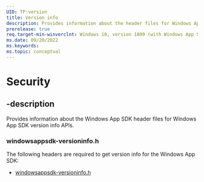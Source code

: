 ```yaml
---
UID: TP:version
title: Version info
description: Provides information about the header files for Windows App SDK version info APIs.
prerelease: true
req.target-min-winverclnt: Windows 10, version 1809 (with Windows App SDK 1.2 Preview 1 or later)
ms.date: 09/20/2022
ms.keywords: 
ms.topic: conceptual
---
```


# Security

## -description

Provides information about the Windows App SDK header files for Windows App SDK version info APIs.

### windowsappsdk-versioninfo.h

The following headers are required to get version info for the Windows App SDK:

* [windowsappsdk-versioninfo.h](../windowsappsdk-versioninfo/index.md)
